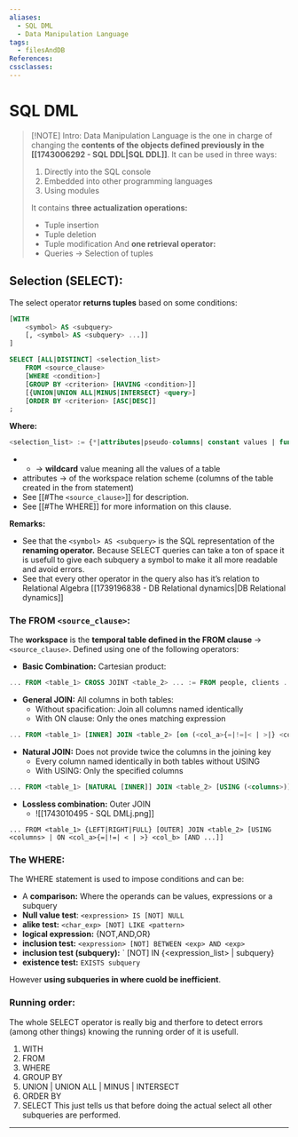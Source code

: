 ```yaml
---
aliases:
  - SQL DML
  - Data Manipulation Language
tags:
  - filesAndDB
References: 
cssclasses:
---
```

# SQL DML

> [!NOTE] Intro: 
> Data Manipulation Language is the one in charge of changing the **contents of the objects defined previously in the [[1743006292 - SQL DDL|SQL DDL]]**. It can be used in three ways:
> 1. Directly into the SQL console
> 2. Embedded into other programming languages
> 3. Using modules
> 
> It contains **three actualization operations:**
> + Tuple insertion
> + Tuple deletion
> + Tuple modification
> And **one retrieval operator:**
> + Queries → Selection of tuples
> 

## Selection (SELECT):
The select operator **returns tuples** based on some conditions: 
```SQL
[WITH
	<symbol> AS <subquery>
	[, <symbol> AS <subquery> ...]]
]

SELECT [ALL|DISTINCT] <selection_list>
	FROM <source_clause>
	[WHERE <condition>]
	[GROUP BY <criterion> [HAVING <condition>]]
	[{UNION|UNION ALL|MINUS|INTERSECT} <query>]
	[ORDER BY <criterion> [ASC|DESC]]
;
```

**Where:**
```SQL
<selection_list> := {*|attributes|pseudo-columns| constant values | functions}
```
+ * → **wildcard** value meaning all the values of a table 
+ attributes → of the workspace relation scheme (columns of the table created in the from statement)
+ See [[#The `<source_clause>`]] for description.
+ See [[#The WHERE]] for more information on this clause.

**Remarks:**
+ See that the `<symbol> AS <subquery>` is the SQL representation of the **renaming operator.** Because SELECT queries can take a ton of space it is usefull to give each subquery a symbol to make it all more readable and avoid errors. 
+ See that every other operator in the query also has it’s relation to Relational Algebra [[1739196838 - DB Relational dynamics|DB Relational dynamics]]
### The FROM `<source_clause>`:
The **workspace** is the **temporal table defined in the FROM clause** → `<source_clause>`. Defined using one of the following operators:
+ **Basic Combination:** Cartesian product:
```SQL
... FROM <table_1> CROSS JOINT <table_2> ... := FROM people, clients ...
```

+ **General JOIN:** All columns in both tables:
	+ Without spacification: Join all columns named identically
	+ With ON clause: Only the ones matching expression
```SQL
... FROM <table_1> [INNER] JOIN <table_2> [on (<col_a>{=|!=|< | >|} <col_b> [AND ...])]
```

+ **Natural JOIN:** Does not provide twice the columns in the joining key
	+ Every column named identically in both tables without USING
	+ With USING: Only the specified columns
```SQL
... FROM <table_1> [NATURAL [INNER]] JOIN <table_2> [USING (<columns>)]...
```

+ **Lossless combination:** Outer JOIN
	+ ![[1743010495 - SQL DMLj.png]]
```
... FROM <table_1> {LEFT|RIGHT|FULL} [OUTER] JOIN <table_2> [USING <columns> | ON <col_a>{=|!=| < | >} <col_b> [AND ...]]
```

### The WHERE: 
The WHERE statement is used to impose conditions and can be:
+ A **comparison:** Where the operands can be values, expressions or a subquery
+ **Null value test**: `<expression> IS [NOT] NULL`
+ **alike test:** `<char_exp> [NOT] LIKE <pattern>`
+ **logical expression:** {NOT,AND,OR}
+ **inclusion test:** `<expression> [NOT] BETWEEN <exp> AND <exp>`
+ **inclusion test (subquery):** `<expression> [NOT] IN {<expression_list> | subquery}
+ **existence test:** `EXISTS subquery` 

However **using subqueries in where cuold be inefficient**. 

### Running order: 
The whole SELECT operator is really big and therfore to detect errors (among other things) knowing the running order of it is usefull. 
1. WITH
2. FROM 
3. WHERE 
4. GROUP BY
5. UNION | UNION ALL | MINUS | INTERSECT
6. ORDER BY
7. SELECT
This just tells us that before doing the actual select all other subqueries are performed.


***

[^1]: 